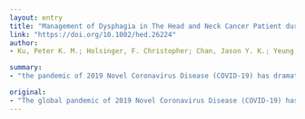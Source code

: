 ```yaml
---
layout: entry
title: "Management of Dysphagia in The Head and Neck Cancer Patient during COVID-19 Pandemic: A Practical Strategy"
link: "https://doi.org/10.1002/hed.26224"
author:
- Ku, Peter K. M.; Holsinger, F. Christopher; Chan, Jason Y. K.; Yeung, Zenon C. W.; Chan, Becky Y. T.; Tong, Michael C. F.; Starmer, Heather M.

summary:
- "the pandemic of 2019 Novel Coronavirus Disease (COVID-19) has dramatically altered routine medical service provision. This impacts patients with dysphagia complications caused by head and neck cancers. A practical workflow is crucial to ensure a safe and efficient practice to patients and healthcare personnel. Despite significant limitations in clinical service provision, a safer and reasonable dysphagy care pathway can still be implemented with modifications of setup and application of newer technologies."

original:
- "The global pandemic of 2019 Novel Coronavirus Disease (COVID-19) has tremendously altered routine medical service provision and imposed unprecedented challenges to the healthcare system. This impacts patients with dysphagia complications caused by head and neck cancers. As this pandemic of COVID-19 may last longer than SARS in 2003, a practical workflow for managing dysphagia is crucial to ensure a safe and efficient practice to patients and healthcare personnel. This document provides clinical practice guidelines based on available evidence to date to balance the risks of SARS-CoV-2 exposure with the risks associated with dysphagia. Critical considerations include reserving instrumental assessments for urgent cases only, optimizing the non-instrumental swallowing evaluation, appropriate use of PPE, and use of telehealth when appropriate. Despite significant limitations in clinical service provision during the pandemic of COVID-19, a safe and reasonable dysphagia care pathway can still be implemented with modifications of setup and application of newer technologies. This article is protected by copyright. All rights reserved."
---
```


